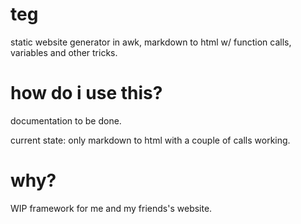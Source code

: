 # teg
static website generator in awk,
markdown to html w/ function calls, variables and other tricks.

# how do i use this?
documentation to be done.

current state: only markdown to html with a couple of calls working.

# why?
WIP framework for me and my friends's website.

